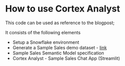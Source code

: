 # How to use Cortex Analyst

This code can be used as reference to the blogpost; <link Medium to blogpost>

It consists of the following elements

- Setup a Snowflake environment
- Generate a Sample Sales demo dataset - [link]()
- Sample Sales Semantic Model specification
- Cortex Analyst - Sample Sales Chat App (Streamlit)


